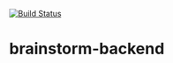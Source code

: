 [![Build Status](https://travis-ci.org/GrigoriyLyullin/brainstorm-backend.svg?branch=master)](https://travis-ci.org/GrigoriyLyullin/brainstorm-backend)

# brainstorm-backend